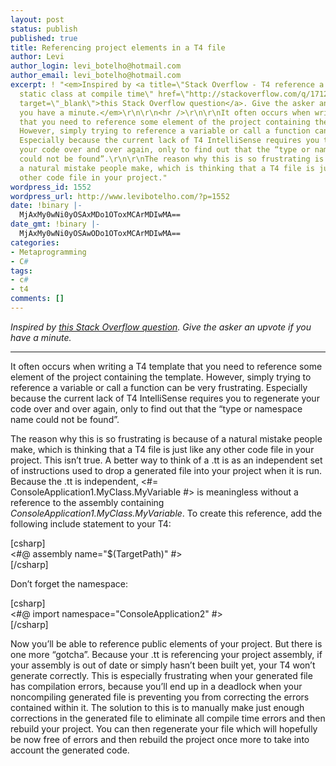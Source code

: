 ```yaml
---
layout: post
status: publish
published: true
title: Referencing project elements in a T4 file
author: Levi
author_login: levi_botelho@hotmail.com
author_email: levi_botelho@hotmail.com
excerpt: ! "<em>Inspired by <a title=\"Stack Overflow - T4 reference a const in a
  static class at compile time\" href=\"http://stackoverflow.com/q/17123991/1068266\"
  target=\"_blank\">this Stack Overflow question</a>. Give the asker an upvote if
  you have a minute.</em>\r\n\r\n<hr />\r\n\r\nIt often occurs when writing a T4 template
  that you need to reference some element of the project containing the template.
  However, simply trying to reference a variable or call a function can be very frustrating.
  Especially because the current lack of T4 IntelliSense requires you to regenerate
  your code over and over again, only to find out that the “type or namespace name
  could not be found”.\r\n\r\nThe reason why this is so frustrating is because of
  a natural mistake people make, which is thinking that a T4 file is just like any
  other code file in your project."
wordpress_id: 1552
wordpress_url: http://www.levibotelho.com/?p=1552
date: !binary |-
  MjAxMy0wNi0yOSAxMDo1OToxMCArMDIwMA==
date_gmt: !binary |-
  MjAxMy0wNi0yOSAwODo1OToxMCArMDIwMA==
categories:
- Metaprogramming
- C#
tags:
- c#
- t4
comments: []
---
```

<p><em>Inspired by <a title="Stack Overflow - T4 reference a const in a static class at compile time" href="http://stackoverflow.com/q/17123991/1068266" target="_blank">this Stack Overflow question</a>. Give the asker an upvote if you have a minute.</em></p>
<hr />
<p>It often occurs when writing a T4 template that you need to reference some element of the project containing the template. However, simply trying to reference a variable or call a function can be very frustrating. Especially because the current lack of T4 IntelliSense requires you to regenerate your code over and over again, only to find out that the “type or namespace name could not be found”.</p>
<p>The reason why this is so frustrating is because of a natural mistake people make, which is thinking that a T4 file is just like any other code file in your project.<a id="more"></a><a id="more-1552"></a> This isn’t true. A better way to think of a .tt is as an independent set of instructions used to drop a generated file into your project when it is run. Because the .tt is independent, &lt;#= ConsoleApplication1.MyClass.MyVariable #&gt; is meaningless without a reference to the assembly containing <em>ConsoleApplication1.MyClass.MyVariable</em>. To create this reference, add the following include statement to your T4:</p>
<p>[csharp]<br />
&lt;#@ assembly name=&quot;$(TargetPath)&quot; #&gt;<br />
[/csharp]</p>
<p>Don’t forget the namespace:</p>
<p>[csharp]<br />
&lt;#@ import namespace=&quot;ConsoleApplication2&quot; #&gt;<br />
[/csharp]</p>
<p>Now you’ll be able to reference public elements of your project. But there is one more “gotcha”. Because your .tt is referencing your project assembly, if your assembly is out of date or simply hasn’t been built yet, your T4 won’t generate correctly. This is especially frustrating when your generated file has compilation errors, because you’ll end up in a deadlock when your noncompiling generated file is preventing you from correcting the errors contained within it. The solution to this is to manually make just enough corrections in the generated file to eliminate all compile time errors and then rebuild your project. You can then regenerate your file which will hopefully be now free of errors and then rebuild the project once more to take into account the generated code.</p>
